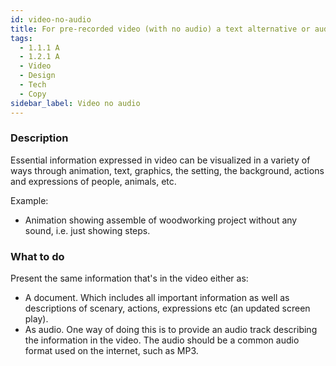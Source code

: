 ```yaml
---
id: video-no-audio
title: For pre-recorded video (with no audio) a text alternative or audio description should be provided, unless the video is only decorative
tags:
  - 1.1.1 A
  - 1.2.1 A
  - Video
  - Design
  - Tech
  - Copy
sidebar_label: Video no audio
---
```


### Description

Essential information expressed in video can be visualized in a variety of ways through animation, text, graphics, the setting, the background, actions and expressions of people, animals, etc.

Example:

- Animation showing assemble of woodworking project without any sound, i.e. just showing steps.

### What to do

Present the same information that's in the video either as:

- A document. Which includes all important information as well as descriptions of scenary, actions, expressions etc (an updated screen play).
- As audio. One way of doing this is to provide an audio track describing the information in the video. The audio should be a common audio format used on the internet, such as MP3.
